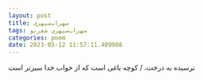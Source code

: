 ```yaml
---
layout: post
title: سهراب‌سپهری
tags: سهراب‌سپهری شعر‌نو
categories: poem
date: 2023-05-12 11:57:11.409986
---
```


نرسیده به درخت، / کوچه باغی است که از خواب خدا سبزتر است